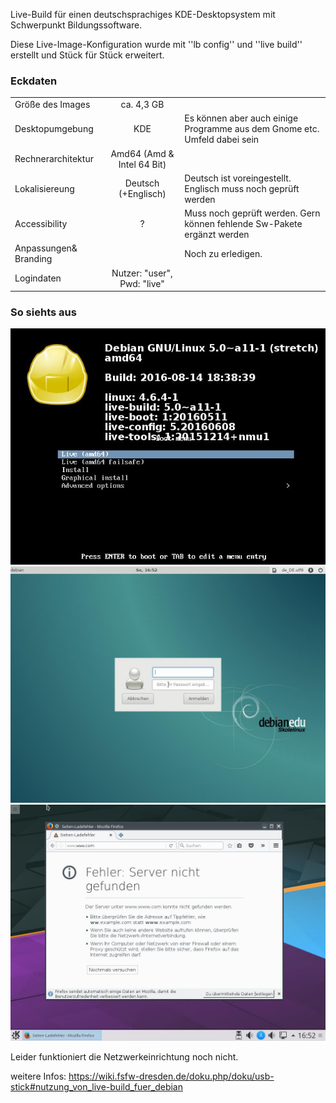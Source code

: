 Live-Build für einen deutschsprachiges KDE-Desktopsystem mit Schwerpunkt Bildungssoftware.

Diese Live-Image-Konfiguration wurde mit ''lb config'' und ''live build'' erstellt und Stück für Stück erweitert.


### Eckdaten ###

|			|				|									|
|:----------------------|:-----------------------------:|:----------------------------------------------------------------------|
|Größe des Images	|ca. 4,3 GB			|									|
|Desktopumgebung	|KDE				|Es können aber auch einige Programme aus dem Gnome etc. Umfeld dabei sein |
|Rechnerarchitektur	|Amd64 (Amd & Intel 64 Bit)	|									|
|Lokalisiereung		|Deutsch (+Englisch)		|Deutsch ist voreingestellt. Englisch muss noch geprüft werden		|
|Accessibility		|?				|Muss noch geprüft werden. Gern können fehlende Sw-Pakete ergänzt werden|
|Anpassungen& Branding	|				|Noch zu erledigen.							|
|Logindaten		|Nutzer: "user", Pwd: "live"	|									|


### So siehts aus ###

![Bootscreen](Bootscreen.jpg) ![Loginscreen](Loginscreen.jpg) ![Desktopansicht](Desktopansicht.jpg)

Leider funktioniert die Netzwerkeinrichtung noch nicht.

weitere Infos:
https://wiki.fsfw-dresden.de/doku.php/doku/usb-stick#nutzung_von_live-build_fuer_debian


